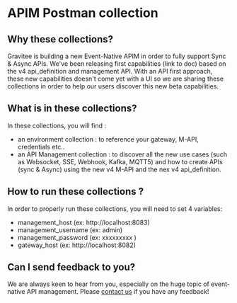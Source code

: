 # APIM Postman collection

## Why these collections? 

Gravitee is building a new Event-Native APIM in order to fully support Sync & Async APIs. We've been releasing first capabilities (link to doc) based on the v4 api_definition and management API. With an API first approach, these new capabilities doesn't come yet with a UI so we are sharing these collections in order to help our users discover this new beta capabilities.

## What is in these collections? 

In these collections, you will find : 
- an environment collection : to reference your gateway, M-API, credentials etc..
- an API Management collection : to discover all the new use cases (such as Websocket, SSE, Webhook, Kafka, MQTT5) and how to create APIs (sync & Async) using the new v4 M-API and the nex v4 api_definition.


## How to run these collections ? 

In order to properly run these collections, you will need to set 4 variables:
- management_host (ex: http://localhost:8083)
- management_username (ex: admin)
- management_password (ex: xxxxxxxxx )
- gateway_host (ex: http://localhost:8082)

## Can I send feedback to you?

We are always keen to hear from you, especially on the huge topic of event-native API management. Please [contact us](https://www.gravitee.io/contact-us) if you have any feedback!
